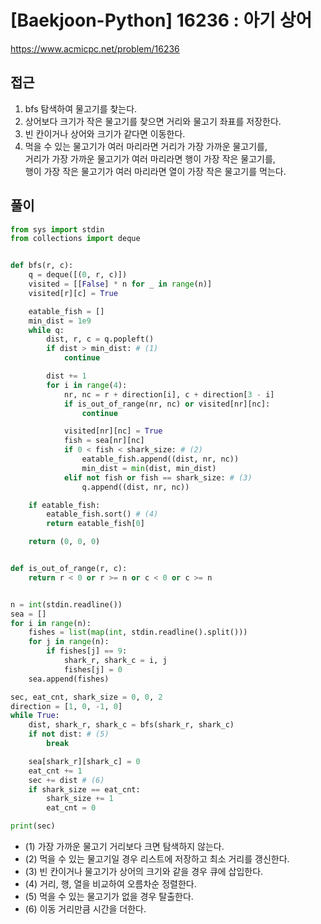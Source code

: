 [Baekjoon-Python] 16236 : 아기 상어
=
<https://www.acmicpc.net/problem/16236>


접근
--


1. bfs 탐색하여 물고기를 찾는다.
2. 상어보다 크기가 작은 물고기를 찾으면 거리와 물고기 좌표를 저장한다.
3. 빈 칸이거나 상어와 크기가 같다면 이동한다.
4. 먹을 수 있는 물고기가 여러 마리라면 거리가 가장 가까운 물고기를,  
 거리가 가장 가까운 물고기가 여러 마리라면 행이 가장 작은 물고기를,  
 행이 가장 작은 물고기가 여러 마리라면 열이 가장 작은 물고기를 먹는다.


풀이
--



```python
from sys import stdin
from collections import deque


def bfs(r, c):
    q = deque([(0, r, c)])
    visited = [[False] * n for _ in range(n)]
    visited[r][c] = True

    eatable_fish = []
    min_dist = 1e9
    while q:
        dist, r, c = q.popleft()
        if dist > min_dist: # (1)
            continue

        dist += 1
        for i in range(4):
            nr, nc = r + direction[i], c + direction[3 - i]
            if is_out_of_range(nr, nc) or visited[nr][nc]:
                continue

            visited[nr][nc] = True
            fish = sea[nr][nc]
            if 0 < fish < shark_size: # (2)
                eatable_fish.append((dist, nr, nc))
                min_dist = min(dist, min_dist)
            elif not fish or fish == shark_size: # (3)
                q.append((dist, nr, nc))

    if eatable_fish:
        eatable_fish.sort() # (4)
        return eatable_fish[0]

    return (0, 0, 0)


def is_out_of_range(r, c):
    return r < 0 or r >= n or c < 0 or c >= n


n = int(stdin.readline())
sea = []
for i in range(n):
    fishes = list(map(int, stdin.readline().split()))
    for j in range(n):
        if fishes[j] == 9:
            shark_r, shark_c = i, j
            fishes[j] = 0
    sea.append(fishes)

sec, eat_cnt, shark_size = 0, 0, 2
direction = [1, 0, -1, 0]
while True:
    dist, shark_r, shark_c = bfs(shark_r, shark_c)
    if not dist: # (5)
        break

    sea[shark_r][shark_c] = 0
    eat_cnt += 1
    sec += dist # (6)
    if shark_size == eat_cnt:
        shark_size += 1
        eat_cnt = 0

print(sec)
```


* (1) 가장 가까운 물고기 거리보다 크면 탐색하지 않는다.
* (2) 먹을 수 있는 물고기일 경우 리스트에 저장하고 최소 거리를 갱신한다.
* (3) 빈 칸이거나 물고기가 상어의 크기와 같을 경우 큐에 삽입한다.
* (4) 거리, 행, 열을 비교하여 오름차순 정렬한다.
* (5) 먹을 수 있는 물고기가 없을 경우 탈출한다.
* (6) 이동 거리만큼 시간을 더한다.
